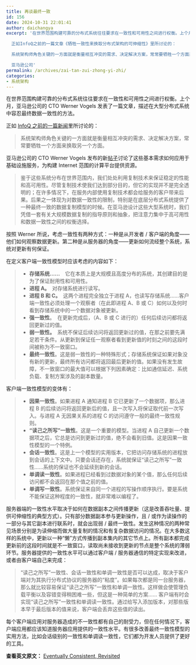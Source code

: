 ```yaml
---
title: 再谈最终一致
id: 156
date: 2024-10-31 22:01:41
author: daichangya
excerpt: '在世界范围构建可靠的分布式系统往往要求在一致性和可用性之间进行权衡。上个月，亚马逊公司的CTO Werner Vogels发表了一篇文章，描述在大型分布式系统中容忍最终数据一致性的方法。

  正如InfoQ之前的一篇文章《牺牲一致性来换取分布式架构的可伸缩性》里所讨论的：

  系统架构师角色关键的一方面就是衡量相互冲突的需求、决定解决方案，常常要牺牲一个方面来换取另一个方面。

  亚马逊公司'
permalink: /archives/zai-tan-zui-zhong-yi-zhi/
categories:
- 系统架构
---
```


在世界范围构建可靠的分布式系统往往要求在一致性和可用性之间进行权衡。上个月，亚马逊公司的 CTO Werner Vogels 发表了一篇文章，描述在大型分布式系统中容忍最终数据一致性的方法。

正如 [InfoQ 之前的一篇新闻](http://www.infoq.com/cn/news/2008/03/ebaybase)里所讨论的：

> 系统架构师角色关键的一方面就是衡量相互冲突的需求、决定解决方案，常常要牺牲一个方面来换取另一个方面。

亚马逊公司的 CTO Werner Vogels 发布的新[帖子](http://www.allthingsdistributed.com/2008/12/eventually_consistent.html)讨论了这些基本需求如何应用于基础设施服务，为构建 Internet 范围的计算平台提供资源。

> 鉴于这些系统分布在世界范围内，我们处处利用复制技术来保证稳定的性能和高可用性。尽管复制技术使我们达到部分目的，但它的实现并不是完全透明的；在许多情况下，在服务内部使用复制技术都会给服务的客户带来后果。后果之一体现为对数据一致性的限制，特别是在底层分布式系统提供了一种最终一致的数据复制模型的时候。在亚马逊设计这些大型系统时，我们凭借一套有关大规模数据复制的指导原则和抽象，把注意力集中于高可用性和数据一致性之间的权衡选择。

按照 Werner 所说，考虑一致性有两种方式：一种是从开发者 / 客户端的角度——他们如何观察数据更新。第二种是从服务器的角度——更新如何流经整个系统，系统对更新有何保证。

在定义客户端一致性模型时应该考虑的内容如下：

> *   **存储系统……**　它在本质上是大规模且高度分布的系统，其创建目的是为了保证耐用性和可用性。
> *   **进程 A。**　对存储系统进行读写。
> *   **进程 B 和 C。**　这两个进程完全独立于进程 A，也读写存储系统……客户端一致性必须处理一个观察者（在此即进程 A、B 或 C）如何以及何时看到存储系统中的一个数据对象被更新。
> *   **强一致性**。　在更新完成后，（A、B 或 C 进行的）任何后续访问都将返回更新过的值。
> *   **弱一致性。**　系统不保证后续访问将返回更新过的值，在那之前要先满足若干条件。从更新到保证任一观察者看到更新值的时刻之间的这段时间被称为不一致窗口。
> *   **最终一致性**。这是弱一致性的一种特殊形式；存储系统保证如果对象没有新的更新，最终所有访问都将返回最后更新的值。如果没有发生故障，不一致窗口的最大值可以根据下列因素确定：比如通信延迟、系统负载、复制方案涉及的副本数量。

客户端一致性模型的变体有：

> *   **因果一致性**。如果进程 A 通知进程 B 它已更新了一个数据项，那么进程 B 的后续访问将返回更新后的值，且一次写入将保证取代前一次写入。与进程 A 无因果关系的进程 C 的访问遵守一般的最终一致性规则。
> *   **“读己之所写”一致性**。这是一个重要的模型。当进程 A 自己更新一个数据项之后，它总是访问到更新过的值，绝不会看到旧值。这是因果一致性模型的一个特例。
> *   **会话一致性**。这是上一个模型的实用版本，它把访问存储系统的进程放到会话的上下文中。只要会话还存在，系统就保证“读己之所写”一致性……系统的保证也不会延续到新的会话。
> *   **单调读一致性**。如果进程已经看到过数据对象的某个值，那么任何后续访问都不会返回在那个值之前的值。
> *   **单调写一致性**。系统保证来自同一个进程的写操作顺序执行。要是系统不能保证这种程度的一致性，就非常难以编程了。

服务器端的一致性水平取决于如何在数据副本之间传播更新（这是改善吞吐量、提供可伸缩性的典型方式）。只有部分数据副本参与更新操作，且 / 或作为读操作的一部分与其它副本进行联系时，就会出现弱 / 最终一致性。发生这种情况的两种常见场景分别是为读伸缩而做大量复制的情况和有复杂数据访问的情况。在大多数这样的系统中，更新以一种“懒”方式传播到副本集内的其它节点上。所有副本都完成更新前的这段时间就是不一致窗口，读取尚未接收到更新的节点是整个系统的薄弱环节。服务器提供的一致性水平可以通过客户端 / 服务器通信的特定实现来改进，或者由客户端自己来完成：

> “读己之所写”一致性、会话一致性和单调一致性是否可以达成，取决于客户端对为其执行分布式协议的服务器的“粘度”。如果每次都是同一台服务器，那么就比较容易保证“读己之所写”一致性和单调一致性。这样做会使管理负载平衡以及容错变得稍困难一些，但这是一种简单的方案…… 客户端有时会实现“读己之所写”一致性和单调读一致性。通过给写入添加版本，对那些版本早于最后版本的值来说，客户端会丢弃这些值的读出。

每个客户端应用对服务器造成的不一致性都有自己的耐受力，但在任何情况下，客户端应用都应该知道服务器应用提供的一致性水平。有很多改善最终一致性模型的实用方法，比如会话级别的一致性和单调读一致性，它们都为开发人员提供了更好的工具。

**查看英文原文：** [Eventually Consistent, Revisited](http://www.infoq.com/news/2009/01/EventuallyConsistent,)